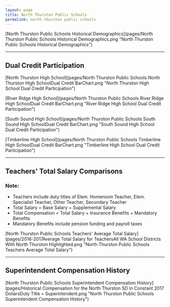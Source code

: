```yaml
---
layout: page
title: North Thurston Public Schools
permalink: north thurston public schools
---
```



[North Thurston Public Schools Historical Demographics](pages/North Thurston Public Schools Historical Demographics.png "North Thurston Public Schools Historical Demographics")

___

## Dual Credit Participation

[North Thurston High School](pages/North Thurston Public Schools North Thurston High SchoolDual Credit BarChart.png "North Thurston High School Dual Credit Participation")

[River Ridge High School](pages/North Thurston Public Schools River Ridge High SchoolDual Credit BarChart.png "River Ridge High School Dual Credit Participation")

[South Sound High School](pages/North Thurston Public Schools South Sound High SchoolDual Credit BarChart.png "South Sound High School Dual Credit Participation")

[Timberline High School](pages/North Thurston Public Schools Timberline High SchoolDual Credit BarChart.png "Timberline High School Dual Credit Participation")


___

## Teachers' Total Salary Comparisons
### Note:
- Teachers include duty titles of Elem. Homeroom Teacher, Elem. Specialist Teacher, Other Teacher, Secondary Teacher
- Total Salary = Base Salary + Supplemental Salary
- Total Compensation = Total Salary + Insurance Benefits + Mandatory Benefits
- Mandatory Benefits include pension funding and payroll taxes

[North Thurston Public Schools Teachers' Average Total Salary](pages/2016-2017Average Total Salary for TeachersAll WA School Districts With North Thurston Highlighted.png "North Thurston Public Schools Teachers Average Total Salary")


___

## Superintendent Compensation History

[North Thurston Public Schools Superintendent Compensation History](pages/Historical Compensation for the North Thurston SD in Constant 2017 DollarsDuty Title = Superintendent.png "North Thurston Public Schools Superintendent Compensation History")

